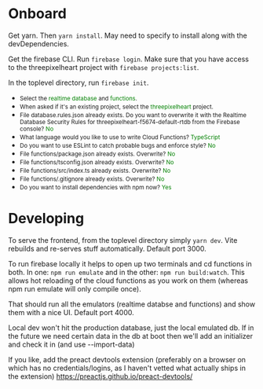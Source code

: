 # Onboard

Get yarn. Then `yarn install`. May need to specify to install along with the devDependencies.

Get the firebase CLI. Run `firebase login`. Make sure that you have access to the threepixelheart project with `firebase projects:list`.

In the toplevel directory, run `firebase init`.

* <small>Select the <span style="color:green">realtime database</span> and <span style="color:green">functions</span>.<br/></small>
* <small>When asked if it's an existing project, select the <span style="color:green">threepixelheart</span> project.<br/></small>
* <small>File database.rules.json already exists. Do you want to overwrite it with the Realtime Database Security Rules for threepixelheart-f5674-default-rtdb from the Firebase console? <span style="color:green">No</span><br/></small>
* <small>What language would you like to use to write Cloud Functions? <span style="color:green">TypeScript</span><br/></small>
* <small>Do you want to use ESLint to catch probable bugs and enforce style? <span style="color:green">No</span><br/></small>
* <small>File functions/package.json already exists. Overwrite? <span style="color:green">No</span><br/></small>
* <small>File functions/tsconfig.json already exists. Overwrite? <span style="color:green">No</span><br/></small>
* <small>File functions/src/index.ts already exists. Overwrite? <span style="color:green">No</span><br/></small>
* <small>File functions/.gitignore already exists. Overwrite? <span style="color:green">No</span><br/></small>
* <small>Do you want to install dependencies with npm now? <span style="color:green">Yes</span><br/></small>


# Developing

To serve the frontend, from the toplevel directory simply `yarn dev`. Vite rebuilds and re-serves stuff automatically. Default port 3000.

To run firebase locally it helps to open up two terminals and cd functions in both. In one: `npm run emulate` and in the other: `npm run build:watch`. This allows hot reloading of the cloud functions as you work on them (whereas npm run emulate will only compile once).

That should run all the emulators (realtime databse and functions) and show them with a nice UI. Default port 4000.

Local dev won't hit the production database, just the local emulated db. If in the future we need certain data in the db at boot then we'll add an initializer and check it in (and use --import-data)

If you like, add the preact devtools extension (preferably on a browser on which has no credentials/logins, as I haven't vetted what actually ships in the extension) https://preactjs.github.io/preact-devtools/
